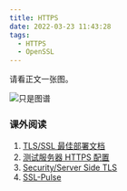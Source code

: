 ```yaml
---
title: HTTPS
date: 2022-03-23 11:43:28
tags:
  - HTTPS
  - OpenSSL
---
```


请看正文一张图。

<!-- more -->

![只是图谱](深入理解HTTPS.png)

### 课外阅读

1. [TLS/SSL 最佳部署文档](https://www.ssllabs.com/projects/best-practices/index.html)
2. [测试服务器 HTTPS 配置](https://www.ssllabs.com/ssltest/)
3. [Security/Server Side TLS](https://wiki.mozilla.org/Security/Server_Side_TLS)
4. [SSL-Pulse](https://www.ssllabs.com/ssl-pulse/)